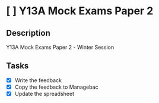 # [ ] Y13A Mock Exams Paper 2

## Description

Y13A Mock Exams Paper 2 - Winter Session

## Tasks

- [x] Write the feedback
- [x] Copy the feedback to Managebac
- [x] Update the spreadsheet
